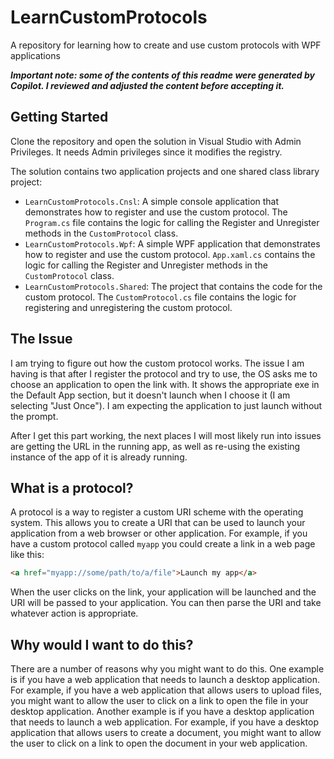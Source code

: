 # LearnCustomProtocols

A repository for learning how to create and use custom protocols with WPF applications

**_Important note: some of the contents of this readme were generated by Copilot. I reviewed and adjusted the content before accepting it._**

## Getting Started

Clone the repository and open the solution in Visual Studio with Admin Privileges. It needs Admin privileges since it modifies the registry. 

The solution contains two application projects and one shared class library project:
- `LearnCustomProtocols.Cnsl`: A simple console application that demonstrates how to register and use the custom protocol. The `Program.cs` file contains the logic for calling the Register and Unregister methods in the `CustomProtocol` class.
- `LearnCustomProtocols.Wpf`: A simple WPF application that demonstrates how to register and use the custom protocol. `App.xaml.cs` contains the logic for calling the Register and Unregister methods in the `CustomProtocol` class.
- `LearnCustomProtocols.Shared`: The project that contains the code for the custom protocol. The `CustomProtocol.cs` file contains the logic for registering and unregistering the custom protocol.

## The Issue

I am trying to figure out how the custom protocol works. The issue I am having is that after I register the protocol and try to use, the OS asks me to choose an application to open the link with. 
It shows the appropriate exe in the Default App section, but it doesn't launch when I choose it (I am selecting "Just Once"). I am expecting the application to just launch without the prompt.

After I get this part working, the next places I will most likely run into issues are getting the URL in the running app, as well as re-using the existing instance of the app of it is already running.
 
## What is a protocol?

A protocol is a way to register a custom URI scheme with the operating system. This allows you to create a URI that can be used to launch your application from a web browser or other application. For example, if you have a custom protocol called `myapp` you could create a link in a web page like this:

```html
<a href="myapp://some/path/to/a/file">Launch my app</a>
```

When the user clicks on the link, your application will be launched and the URI will be passed to your application. You can then parse the URI and take whatever action is appropriate.

## Why would I want to do this?

There are a number of reasons why you might want to do this. One example is if you have a web application that needs to launch a desktop application. For example, if you have a web application that allows users to upload files, you might want to allow the user to click on a link to open the file in your desktop application. Another example is if you have a desktop application that needs to launch a web application. For example, if you have a desktop application that allows users to create a document, you might want to allow the user to click on a link to open the document in your web application.

